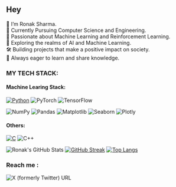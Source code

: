 ## Hey


👋 I’m Ronak Sharma. \
🌱 Currently Pursuing Computer Science and Engineering.\
🤖 Passionate about Machine Learning and Reinforcement Learning.\
🔬 Exploring the realms of AI and Machine Learning.\
🛠️ Building projects that make a positive impact on society.\
🧠 Always eager to learn and share knowledge.


### MY TECH STACK:
#### Machine Learing Stack:
[![Python](https://img.shields.io/badge/-Python-033800?&logo=python&logoColor=0bf)](https://github.com/adamalston?tab=repositories&q=&type=&language=python)
![PyTorch](https://img.shields.io/badge/-PyTorch-055e00?&logo=PyTorch&logoColor=f00)
![TensorFlow](https://img.shields.io/badge/-TensorFlow-067300?&logo=TensorFlow&logoColor=f77c00)

![NumPy](https://img.shields.io/badge/-NumPy-0d0138?&logo=NumPy&logoColor=ff6791)
![Pandas](https://img.shields.io/badge/-Pandas-130252?&logo=Pandas&logoColor=0ff)
![Matplotlib](https://img.shields.io/badge/-Matplotlib-170263?&logo=Matplotlib&logoColor=336791)
![Seaborn](https://img.shields.io/badge/-Seaborn-1b0275?&logo=Seaborn&logoColor=336791)
![Plotly](https://img.shields.io/badge/-Plotly-1d0180?&logo=Plotly&logoColor=336791)

#### Others:
[![C](https://img.shields.io/badge/-C-808080?&logo=C)](https://github.com/adamalston?tab=repositories&q=&type=&language=c)
![C++](https://img.shields.io/badge/-C++-9c9c9c?&logo=c%2b%2b&logoColor=00599C)

![Ronak's GitHub Stats](https://github-readme-stats.vercel.app/api?username=ronaknowal&include_all_commits=true&count_private=true&show_icons=true&theme=tokyonight) [![GitHub Streak](http://github-readme-streak-stats.herokuapp.com?user=ronaknowal&theme=tokyonight_duo&fire=D825DD)](https://git.io/streak-stats)
[![Top Langs](https://github-readme-stats.vercel.app/api/top-langs/?username=ronaknowal&layout=compact&theme=tokyonight&hide_border=true)](https://github.com/ronaknowal)

### Reach me :

![X (formerly Twitter) URL](https://img.shields.io/twitter/url)
